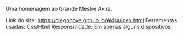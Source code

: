 Uma homenagem ao Grande Mestre Akira.















Link do site: https://diegonoxe.github.io/Akira/idex.html
Ferramentas usadas: Css/Html
Responsividade: Em apenas alguns dispositivos

